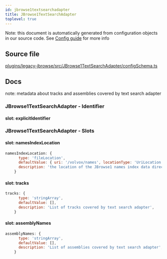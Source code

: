 ```yaml
---
id: jbrowse1textsearchadapter
title: JBrowse1TextSearchAdapter
toplevel: true
---
```

Note: this document is automatically generated from configuration objects in
our source code. See [Config guide](/docs/config_guide) for more info

## Source file

[plugins/legacy-jbrowse/src/JBrowse1TextSearchAdapter/configSchema.ts](https://github.com/GMOD/jbrowse-components/blob/main/plugins/legacy-jbrowse/src/JBrowse1TextSearchAdapter/configSchema.ts)

## Docs

note: metadata about tracks and assemblies covered by text search adapter

### JBrowse1TextSearchAdapter - Identifier

#### slot: explicitIdentifier



### JBrowse1TextSearchAdapter - Slots
#### slot: namesIndexLocation



```js
namesIndexLocation: {
      type: 'fileLocation',
      defaultValue: { uri: '/volvox/names', locationType: 'UriLocation' },
      description: 'the location of the JBrowse1 names index data directory',
    }
```

#### slot: tracks



```js
tracks: {
      type: 'stringArray',
      defaultValue: [],
      description: 'List of tracks covered by text search adapter',
    }
```

#### slot: assemblyNames



```js
assemblyNames: {
      type: 'stringArray',
      defaultValue: [],
      description: 'List of assemblies covered by text search adapter',
    }
```




